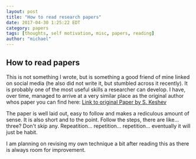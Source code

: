 ```yaml
---
layout: post
title: "How to read research papers"
date: 2017-04-30 1:25:22 EDT
category: papers
tags: [thoughts, self motivation, misc, papers, reading]
author: "michael"
---
```


## How to read papers

This is not something I wrote, but is something a good friend of mine linked on social media (he also did not write it, but stumbled across it recently).
It is probably one of the most useful skills a researcher can develop. I have, over time, 
managed to arrive at a very similar place as the original author whos paper you can find here:
[Link to original Paper by S. Keshev](http://blizzard.cs.uwaterloo.ca/keshav/home/Papers/data/07/paper-reading.pdf)

The paper is well laid out, easy to follow and makes a rediculous amount of sense. It is also short and to the point. Follow the steps, there are like... three? Don't skip any. Repeatition... repetition... repetition... eventually it will just be habit.

I am planning on revising my own technique a bit after reading this as there is always room for improvement.
